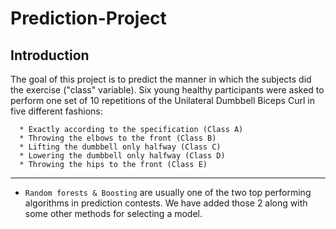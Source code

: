 # Prediction-Project

## Introduction

The goal of this project is to predict the manner in which the subjects did the exercise ("class" variable). Six young healthy participants were asked to perform one set of 10 repetitions of the Unilateral Dumbbell Biceps Curl in five different fashions:  

      * Exactly according to the specification (Class A)
      * Throwing the elbows to the front (Class B)
      * Lifting the dumbbell only halfway (Class C)
      * Lowering the dumbbell only halfway (Class D)
      * Throwing the hips to the front (Class E)

----


* `Random forests & Boosting` are usually one of the two top performing algorithms in prediction contests. We have added those 2 along with some other methods for selecting a model.  

